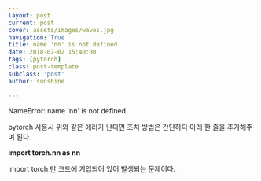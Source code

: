 ```yaml
---
layout: post
current: post
cover: assets/images/waves.jpg
navigation: True
title: name 'nn' is not defined
date: 2018-07-02 15:40:00
tags: [pytorch]
class: post-template
subclass: 'post'
author: sunshine

---
```


NameError: name 'nn' is not defined

pytorch 사용시 위와 같은 에러가 난다면 조치 방법은 간단하다
아래 한 줄을 추가해주며 된다.

**import torch.nn as nn**

import torch 만 코드에 기입되어 있어 발생되는 문제이다.
